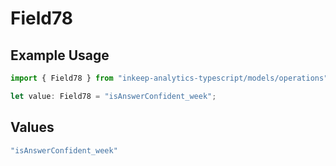 # Field78

## Example Usage

```typescript
import { Field78 } from "inkeep-analytics-typescript/models/operations";

let value: Field78 = "isAnswerConfident_week";
```

## Values

```typescript
"isAnswerConfident_week"
```